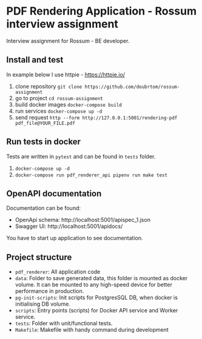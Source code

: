 # PDF Rendering Application - Rossum interview assignment

Interview assignment for Rossum - BE developer.

## Install and test

In example below I use httpie - https://httpie.io/

1) clone repository `git clone https://github.com/doubrtom/rossum-assignment`
2) go to project `cd rossum-assignment`
3) build docker images `docker-compose build`
4) run services `docker-compose up -d`
5) send request `http --form http://127.0.0.1:5001/rendering-pdf pdf_file@YOUR_FILE.pdf`


## Run tests in docker

Tests are written in `pytest` and can be found in `tests` folder.

1) `docker-compose up -d`
2) `docker-compose run pdf_renderer_api pipenv run make test`


## OpenAPI documentation

Documentation can be found:

- OpenApi schema: http://localhost:5001/apispec_1.json
- Swagger UI: http://localhost:5001/apidocs/

You have to start up application to see documentation.


## Project structure

- `pdf_renderer`: All application code
- `data`: Folder to save generated data, this folder is mounted as docker volume.
  It can be mounted to any high-speed device for better performance in production.
- `pg-init-scripts`: Init scripts for PostgresSQL DB, when docker is initialising DB volume.
- `scripts`: Entry points (scripts) for Docker API service and Worker service.
- `tests`: Folder with unit/functional tests.
- `Makefile`: Makefile with handy command during development
